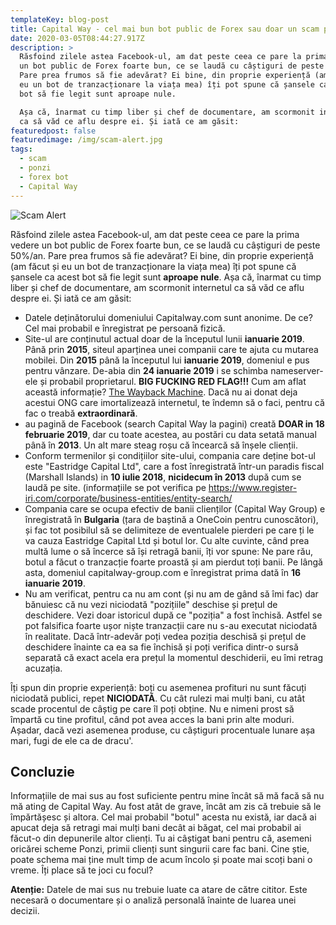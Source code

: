```yaml
---
templateKey: blog-post
title: Capital Way - cel mai bun bot public de Forex sau doar un scam ponzi?
date: 2020-03-05T08:44:27.917Z
description: >
  Răsfoind zilele astea Facebook-ul, am dat peste ceea ce pare la prima vedere
  un bot public de Forex foarte bun, ce se laudă cu câștiguri de peste 50%/an. 
  Pare prea frumos să fie adevărat? Ei bine, din proprie experiență (am făcut și
  eu un bot de tranzacționare la viața mea) îți pot spune că șansele ca acest
  bot să fie legit sunt aproape nule. 

  Așa că, înarmat cu timp liber și chef de documentare, am scormonit internetul
  ca să văd ce aflu despre ei. Și iată ce am găsit:
featuredpost: false
featuredimage: /img/scam-alert.jpg
tags:
  - scam
  - ponzi
  - forex bot
  - Capital Way
---
```

![Scam Alert](/img/scam-alert.jpg)

Răsfoind zilele astea Facebook-ul, am dat peste ceea ce pare la prima vedere un bot public de Forex foarte bun, ce se laudă cu câștiguri de peste 50%/an.  Pare prea frumos să fie adevărat? Ei bine, din proprie experiență (am făcut și eu un bot de tranzacționare la viața mea) îți pot spune că șansele ca acest bot să fie legit sunt **aproape nule**. 
Așa că, înarmat cu timp liber și chef de documentare, am scormonit internetul ca să văd ce aflu despre ei. Și iată ce am găsit:

* Datele deținătorului domeniului Capitalway.com sunt anonime. De ce? Cel mai probabil e înregistrat pe persoană fizică.
* Site-ul are conținutul actual doar de la începutul lunii **ianuarie 2019**. Până prin **2015**, siteul aparținea unei companii care te ajuta cu mutarea mobilei. Din **2015** până la începutul lui **ianuarie 2019**, domeniul e pus pentru vânzare. De-abia din **24 ianuarie 2019** i se schimba nameserver-ele și probabil proprietarul. **BIG FUCKING RED FLAG!!!** Cum am aflat această informație? [The Wayback Machine](https://web.archive.org/web/*/capitalway.com). Dacă nu ai donat deja acestui ONG care imortalizează internetul, te îndemn să o faci, pentru că fac o treabă **extraordinară**.
* au pagină de Facebook (search Capital Way la pagini) creată **DOAR in 18 februarie 2019**, dar cu toate acestea, au postări cu data setată manual până în **2013**. Un alt mare steag roșu că încearcă să înșele clienții.
* Conform termenilor și condițiilor site-ului, compania care deține bot-ul este "Eastridge Capital Ltd", care a fost înregistrată într-un paradis fiscal (Marshall Islands) in **10 iulie 2018**, **nicidecum în 2013** după cum se laudă pe site. (informațiile se pot verifica pe <https://www.register-iri.com/corporate/business-entities/entity-search/>
* Compania care se ocupa efectiv de banii clienților (Capital Way Group) e înregistrată în **Bulgaria** (țara de baștină a OneCoin pentru cunoscători), și fac tot posibilul să se delimiteze de eventualele pierderi pe care ți le va cauza Eastridge Capital Ltd și botul lor. Cu alte cuvinte, când prea multă lume o să încerce să își retragă banii, îți vor spune: Ne pare rău, botul a făcut o tranzacție foarte proastă și am pierdut toți banii. Pe lângă asta, domeniul capitalway-group.com e înregistrat prima dată în  **16 ianuarie 2019**.
* Nu am verificat, pentru ca nu am cont (și nu am de gând să îmi fac) dar bănuiesc că nu vezi niciodată "pozițiile" deschise și prețul de deschidere. Vezi doar istoricul după ce "poziția" a fost închisă. Astfel se pot falsifica foarte ușor niște tranzacții care nu s-au executat niciodată în realitate. Dacă într-adevăr poți vedea poziția deschisă și prețul de deschidere înainte ca ea sa fie închisă și poți verifica dintr-o sursă separată că exact acela era prețul la momentul deschiderii, eu îmi retrag acuzația.
 
Îți spun din proprie experiență: boți cu asemenea profituri nu sunt făcuți niciodată publici, repet **NICIODATĂ**. Cu cât rulezi mai mulți bani, cu atât scade procentul de câștig pe care îl poți obține. Nu e nimeni prost să împartă cu tine profitul, când pot avea acces la bani prin alte moduri. Așadar, dacă vezi  asemenea produse, cu câștiguri procentuale lunare așa mari, fugi de ele ca de dracu'.


## Concluzie
Informațiile de mai sus au fost suficiente pentru mine încât să mă facă să nu mă ating de Capital Way. Au fost atât de grave, încât am zis că trebuie să le împărtășesc și altora.  Cel mai probabil "botul" acesta nu există, iar dacă ai apucat deja să retragi mai mulți bani decât ai băgat, cel mai probabil ai făcut-o din depunerile altor clienți. Tu ai câștigat bani pentru că, asemeni oricărei scheme Ponzi, primii clienți sunt singurii care fac bani. Cine știe, poate schema mai ține mult timp de acum încolo și poate mai scoți bani o vreme. Îți place să te joci cu focul?

**Atenție:** Datele de mai sus nu trebuie luate ca atare de către cititor. Este necesară o documentare și o analiză personală înainte de luarea unei decizii.
